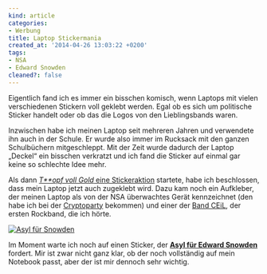 ```yaml
---
kind: article
categories:
- Werbung
title: Laptop Stickermania
created_at: '2014-04-26 13:03:22 +0200'
tags:
- NSA
- Edward Snowden
cleaned?: false
---
```


Eigentlich fand ich es immer ein bisschen komisch, wenn Laptops mit
vielen verschiedenen Stickern voll geklebt werden. Egal ob es sich um
politische Sticker handelt oder ob das die Logos von den Lieblingsbands
waren.

Inzwischen habe ich meinen Laptop seit mehreren Jahren und ver­wendete
ihn auch in der Schule. Er wurde also immer im Rucksack mit den ganzen
Schulbüchern mitgeschleppt. Mit der Zeit wurde dadurch der Laptop
„Deckel“ ein bisschen verkratzt und ich fand die Sticker auf einmal gar
keine so schlechte Idee mehr.

Als dann [*T**opf voll Gold* eine
Stickeraktion](http://www.topfvollgold.de/?p=11334 "Aufkleber zum Geburtstag von Topf voll Gold.")
startete, habe ich be­schlossen, dass mein Laptop jetzt auch zugeklebt
wird. Dazu kam noch ein Aufkleber, der meinen Laptop als von der NSA
über­wachtes Gerät kennzeichnet (den habe ich bei der
[Cryptoparty](http://plasisent.org/cryptopartys-mein-erstes-mal/ "Cryptopartys: Mein erstes Mal")
bekommen) und einer der [Band
CEiL](http://www.ceilmusic.de/ "Zur Internetseite der Band CEiL."), der
ersten Rockband, die ich hörte.

[![Asyl für
Snowden](http://digitalcourage.de/sites/default/files/pictures/dc/asyl_snowden1.png)](http://digitalcourage.de/snowden "Asyl für Snowden")

Im Moment warte ich noch auf einen Sticker, der [**Asyl für Edward
Snowden**](https://netzpolitik.org/2014/asyl-fuer-edward-snowden/ "Asyl für Edward Snowden!")
fordert. Mir ist zwar nicht ganz klar, ob der noch voll­ständig auf mein
Notebook passt, aber der ist mir dennoch sehr wichtig.
